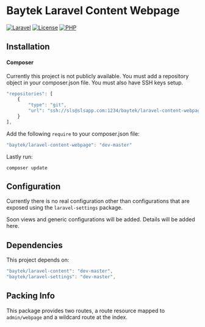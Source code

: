# Baytek Laravel Content Webpage
[![Laravel](https://img.shields.io/badge/Laravel-~5.3-orange.svg?style=flat-square)](http://laravel.com)
[![License](http://img.shields.io/badge/license-MIT-brightgreen.svg?style=flat-square)](https://tldrlegal.com/license/mit-license)
[![PHP](https://img.shields.io/badge/PHP-%3E=5.6.4-green.svg)](http://www.php.net/ChangeLog-5.php#5.6.4)

## Installation

#### Composer

Currently this project is not publicly available. You must add a repository object in your composer.json file. You must also have SSH keys setup.

```javascript
"repositories": [
    {
        "type": "git",
        "url": "ssh://sls@slsapp.com:1234/baytek/laravel-content-webpage.git"
    }
],
```

Add the following `require` to your composer.json file:

```javascript
"baytek/laravel-content-webpage": "dev-master"
```

Lastly run:

`composer update`

## Configuration

Currently there is no real configuration other than configurations that are exposed using the `laravel-settings` package.

Soon views and generic configurations will be added. Details will be added here.

## Dependencies

This project depends on:

```javascript
"baytek/laravel-content": "dev-master",
"baytek/laravel-settings": "dev-master",

```

## Packing Info

This package provides two routes, a route resource mapped to `admin/webpage` and a wildcard route at the index.

